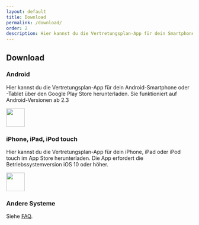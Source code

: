 ```yaml
---
layout: default
title: Download
permalink: /download/
order: 2
description: Hier kannst du die Vertretungsplan-App für dein Smartphone oder Tablet herunterladen.
---
```


Download
--------

### Android

Hier kannst du die Vertretungsplan-App für dein Android-Smartphone oder -Tablet über den Google Play Store
herunterladen. Sie funktioniert auf Android-Versionen ab 2.3

<a class="btn btn-primary btn-embossed" href="https://play.google.com/store/apps/details?id={{ site.android_packagename }}">
    <img height="50" src="{{ '/img/google_play.svg' | prepend: site.baseurl }}"/>
</a>

### iPhone, iPad, iPod touch

Hier kannst du die Vertretungsplan-App für dein iPhone, iPad oder iPod touch im App Store herunterladen. Die App
erfordert die Betriebssystemversion iOS 10 oder höher.

<a class="btn btn-primary btn-embossed" href="https://itunes.apple.com/de/app/id{{ site.apple_app_id }}?mt=8">
    <img height="50" src="{{ '/img/apple_app_store.svg' | prepend: site.baseurl }}"/>
</a>

### Andere Systeme

Siehe [FAQ](/faq/#gibt-es-die-app-auch-fr-andere-betriebssysteme).